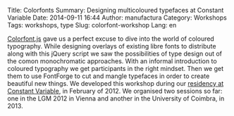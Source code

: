 Title: Colorfonts
Summary: Designing multicoloured typefaces at Constant Variable
Date: 2014-09-11 16:44
Author: manufactura
Category: Workshops
Tags: workshops, type
Slug: colorfont-workshop
Lang: en

[Colorfont.js](http://manufacturaindependente.com/colorfont) gave us a perfect excuse to dive into the world of coloured typography. While designing overlays of existing libre fonts to distribute along with this jQuery script we saw the possibilities of type design out of the comon monochromatic approaches.
With an informal introduction to coloured typography we get participants in the right mindset. Then we get them to use FontForge to cut and mangle typefaces in order to create beautiful new things.
We developed this workshop during our [residency at Constant Variable](http://ospublish.constantvzw.org/blog/news/colored-beehive), in February of 2012. We organised two sessions so far: one in the LGM 2012 in Vienna and another in the University of Coimbra, in 2013. 
